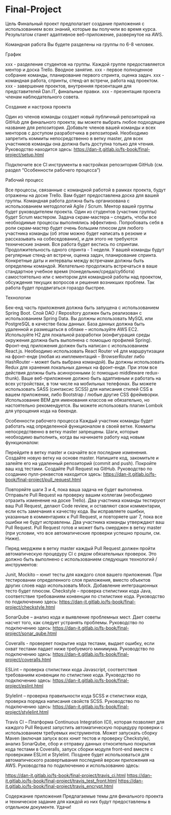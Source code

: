 # Final-Project
Цель
Финальный проект предполагает создание приложения с использованием всех знаний, которые вы получили во время курса. Результатом станет адаптивное веб-приложение, развернутое на AWS.

Командная работа
Вы будете разделены на группы по 6-8 человек.

График

xxx - разделение студентов на группы. Каждой группе предоставляется ментор и доска Trello. Вводное занятие.
xxx - первое полноценное собрание команды, планирование первого спринта, оценка задач.
xxx - командная работа, спринты, стенд-ап встречи, работа над проектом.
xxx - завершение проектов, внутренняя презентация для представителей Dan.IT, финальные правки.
xxx - презентация проекта членам наблюдательного совета.


Создание и настрока проекта

Один из членов команды создает новый публичный репозиторий на GitHub для финального проекта; вы можете выбрать любое подходящее название для репозитория.
Добавьте членов вашей команды и всех менторов с доступом разработчика в репозиторий.
Необходимо запретить коммиты непосредственно в ветку master, для всех участников команды она должна быть доступна только для чтения. Руководство  находится здесь: https://dan-it.gitlab.io/fs-book/final-project/setup.html

Подключите все CI инструменты в настройках репозитория GitHub (см. раздел “Особенности рабочего процесса”)


Рабочий процесс

Все процессы, связанные с командной работой в рамках проекта, будут отражены на доске Trello. Вам будет предоставлена доска для вашей группы.
Командная работа должна быть организована с использованием методологий Agile / Scrum. Ментор вашей группы будет руководителем проекта.
Один из студентов (участник группы) будет Scrum мастером. Задача скрам-мастера – следить, чтобы все необходимые процессы выполнялись эффективно. Попробовать себя в роли скрам-мастер будет очень большим плюсом для любого участника команды (об этом можно будет написать в резюме и рассказывать на собеседовании), и для этого не требуются технические знания.
Вся работа будет вестись по спринтам. Продолжительность одного спринта - 1 неделя.
У вашей команды будут регулярные стенд-ап встречи, оценка задач, планирование спринта. Конкретные даты и интервалы между встречами должны быть определены командой.
Желательно продолжать встречаться в ваше стандартное учебное время (понедельник/среда/суббота) самостоятельно или с ментором для командной работы над проектом, обсуждения текущих вопросов и решения возникших проблем. Так работа будет продвигаться гораздо быстрее.


Технологии

Бек-енд часть приложения должна быть запущена с использованием Spring Boot.
Слой DAO / Repository должен быть реализован с использованием Spring Data.
Вы должны использовать MySQL или PostgreSQL в качестве базы данных.
База данных должна быть удаленной и размещаться в облаке – используйте AWS EC2.
Используйте H2 для локальной разработки (конфигурация среды окружения должна быть выполнена с помощью профилей Spring).
Фронт-енд приложения должен быть написан с использованием React.js.
Необходимо использовать React Router v4 для маршрутизации на фронт-енде (любая из имплементаций – BrowserRouter либо HashRouter – может быть выбрана командой).
Вы должны использовать Redux для хранения локальных данных на фронт-енде. При этом все действия должны быть асинхронными (с помощью middleware redux-thunk).
Ваше веб-приложение должно быть адаптивным и работать на всех устройствах, в том числе на мобильных телефонах.
Вы можете использовать SASS (синтаксис SCSS) для написания стилей CSS в вашем приложении, либо Bootstrap / любые другие CSS фреймворки.
Использование BEM для именования классов не обязательно, но настоятельно рекомендуется.
Вы можете использовать плагин Lombok для упрощения кода на бекенде.


Особенности рабочего процесса
Каждый участник команды будет работать над определенной функционалом в своей ветке. Коммиты непосредственно в ветку master запрещены.
Шаги, которые необходимо выполнить, когда вы начинаете работу над новым функционалом:

Перейдите в ветку master и скачайте все последние изменения.
Создайте новую ветку на основе master.
Напишите код, закомитьте и залейте его на удаленный репозиторий (commit and push).
Покройте ваш код тестами.
Создайте Pull Request на GitHub. Руководство по созданию пулл-реквестов находится здесь: https://dan-it.gitlab.io/fs-book/final-project/pull_request.html

Повторяйте шаги 3 и 4, пока ваша задача не будет выполнена.
Отправьте Pull Request на проверку вашим коллегам (необходимо отразить изменение на доске Trello).
Два участника команды тестируют ваш Pull Request, делают Code review, и оставляют свои комментарии, если есть замечания к качеству кода.
Вы исправляете ошибки, указанные в комментариях к Pull Request, и повторяете шаг 7, пока все ошибки не будут исправлены.
Два участника команды утверждают ваш Pull Request.
Pull Request готов и может быть смерджен в ветку master (при условии, что все автоматические проверки успешно прошли, см. Ниже).

Перед мерджем в ветку master каждый Pull Request должен пройти автоматическую процедуру CI с рядом обязательных проверок. Это должно быть выполнено с использованием следующих технологий / инструментов:

Junit, Mockito – юнит тесты для каждого слоя вашего приложения. При тестировании определенного слоя приложения, вместо объектов других слоев надо использовать Mock. Добавление интеграционных тесто будет плюсом.
Checkstyle – проверка стилистики кода Java, соответствие требованиям конвенции по стилистике кода. Руководство по подключению здесь: https://dan-it.gitlab.io/fs-book/final-project/checkstyle.html

SonarQube – анализ кода и выявление проблемных мест. Дает советы насчет того, как следует устранять проблемы. Руководство по подключению здесь: https://dan-it.gitlab.io/fs-book/final-project/sonar_qube.html

Coveralls - проверяет покрытие кода тестами, выдает ошибку, если охват тестами падает ниже требуемого минимума. Руководство по подключению здесь: https://dan-it.gitlab.io/fs-book/final-project/coveralls.html

ESLint – проверка стилистики кода Javascript, соответствия требованиям конвенции по стилистике кода. Руководство по подключению здесь: https://dan-it.gitlab.io/fs-book/final-project/eslint.html

Stylelint – проверка правильности кода SCSS и стилистики кода, проверка порядка написания свойств SCSS. Руководство по подключению здесь: https://dan-it.gitlab.io/fs-book/final-project/stylelint.html

Travis CI – Платформа Continuous Integration (CI), которая позволяет для каждого Pull Request запустить автоматическую порцедуру проверки с использованием требуемых инструментов. Может запускать сборку Maven (включая запуск всех юнит тестов и проверку Checkstyle), анализ SonarQube, сбор и отправку данных относительно покрытия кода тестами в Coveralls, запуск сборки модуля front-end вместе с проверками ESLint и Stylelint. Позднее будет использоваться для автоматического развертывания последней версии приложения на AWS. Руководства по подключению и использованию здесь:

https://dan-it.gitlab.io/fs-book/final-project/travis_ci.html
https://dan-it.gitlab.io/fs-book/final-project/travis_test_front.html
https://dan-it.gitlab.io/fs-book/final-project/travis_encrypt.html




Содержание приложения
Предлагаемые темы для финального проекта и техническое задание для каждой из них будут предоставлены в отдельном документе.
Удачи!
